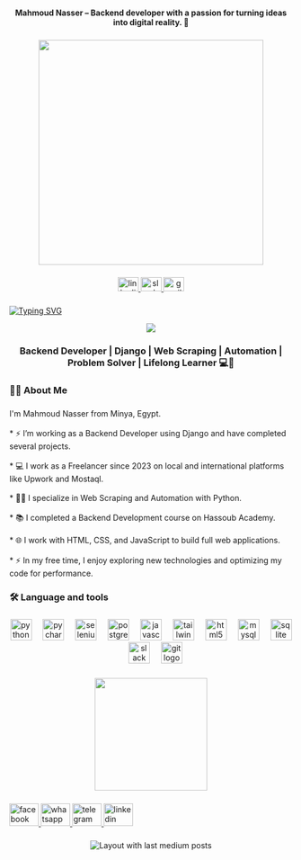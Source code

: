 
<h4 align="center">Mahmoud Nasser – Backend developer with a passion for turning ideas into digital reality. 🚀</h4>

###

<div align="center">
  <img height="400" src="https://media-hosting.imagekit.io/3beb06f41cbb4e88/Picsart_25-02-02_22-23-31-790.jpg?Expires=1841402396&Key-Pair-Id=K2ZIVPTIP2VGHC&Signature=uW5XAcdwQxkYhskD0n1kMnQFqTDWG4-7i1qas3J0Jizo9IH4P36VTY7Ky8nceahirQL-1Us5bPVtlacXkJ7K5veq4IhuvoJuqGr4VgxbzlwPBTBUi5G0FRz415s6Uows3PkoL0wtVuAy83X6~EmrHfpmAYd9LJ8rlwof75dcBWriBOL3j1e30PpqUz5DfOtQKTFz2AN036ZR5lKFwqBPAdFKtZ4fPBTy~rbOdXDeZuc1bxi5KLaJjFHjLe2uuXd8tPVqhnet7ZgV~Gm6tnKj6Je20esv6bE2XBVh9KIKlw2gwWhDUWcYHkOqvdDM9xVAfVSBQ7CXsKxgwCwjr61oDA__"  />
</div>

###

<div align="center">
  <a href="https://www.linkedin.com/in/mahmoud-nasser-26ab282a5/" target="_blank">
    <img src="https://raw.githubusercontent.com/maurodesouza/profile-readme-generator/master/src/assets/icons/social/linkedin/default.svg" width="37" height="25" alt="linkedin logo"  />
  </a>
  <a href="https://baytonia-group.slack.com/team/U068PAP9ZV0" target="_blank">
    <img src="https://raw.githubusercontent.com/maurodesouza/profile-readme-generator/master/src/assets/icons/social/slack/default.svg" width="37" height="25" alt="slack logo"  />
  </a>
  <a href="mahoudnasser67@gmail.com" target="_blank">
    <img src="https://raw.githubusercontent.com/maurodesouza/profile-readme-generator/master/src/assets/icons/social/gmail/default.svg" width="37" height="25" alt="gmail logo"  />
  </a>
</div>

###
[![Typing SVG](https://readme-typing-svg.herokuapp.com?font=Fira+Code&weight=500&size=19&duration=4999&pause=1000&width=435&lines=I%E2%80%99m+working+as+a+Backend+Developer+;working+as+a+Freelancer+since+2023;I+specialize+in+Web+Scraping)](https://git.io/typing-svg)
<div align="center">
  <img src="https://visitor-badge.laobi.icu/badge?page_id=Mahmoud-nasser67.Mahmoud-nasser67&"  />
</div>

###

<h3 align="center">Backend Developer | Django | Web Scraping | Automation | Problem Solver | Lifelong Learner 💻🚀</h3>

###

<h3 align="left">👩‍💻  About Me</h3>

###

<p align="left">I'm Mahmoud Nasser from Minya, Egypt.<br><br>*  ⚡  I’m working as a Backend Developer using Django and have completed several projects.<br><br>*  💻 I work as a Freelancer since 2023 on local and international platforms like Upwork and Mostaql.<br><br>*  🕵️‍♂️ I specialize in Web Scraping and Automation with Python.<br><br>*  📚 I completed a Backend Development course on Hassoub Academy.<br><br>*  🌐 I work with HTML, CSS, and JavaScript to build full web applications.<br><br>*  ⚡ In my free time, I enjoy exploring new technologies and optimizing my code for performance.</p>

###

<h3 align="left">🛠 Language and tools</h3>

###

<div align="center">
  <img src="https://cdn.jsdelivr.net/gh/devicons/devicon/icons/python/python-original.svg" height="38" alt="python logo"  />
  <img width="12" />
  <img src="https://cdn.jsdelivr.net/gh/devicons/devicon/icons/pycharm/pycharm-original.svg" height="38" alt="pycharm logo"  />
  <img width="12" />
  <img src="https://cdn.jsdelivr.net/gh/devicons/devicon/icons/selenium/selenium-original.svg" height="38" alt="selenium logo"  />
  <img width="12" />
  <img src="https://cdn.jsdelivr.net/gh/devicons/devicon/icons/postgresql/postgresql-original.svg" height="38" alt="postgresql logo"  />
  <img width="12" />
  <img src="https://cdn.jsdelivr.net/gh/devicons/devicon/icons/javascript/javascript-original.svg" height="38" alt="javascript logo"  />
  <img width="12" />
  <img src="https://cdn.jsdelivr.net/gh/devicons/devicon/icons/tailwindcss/tailwindcss-original-wordmark.svg" height="38" alt="tailwindcss logo"  />
  <img width="12" />
  <img src="https://cdn.jsdelivr.net/gh/devicons/devicon/icons/html5/html5-original.svg" height="38" alt="html5 logo"  />
  <img width="12" />
  <img src="https://cdn.jsdelivr.net/gh/devicons/devicon/icons/mysql/mysql-original.svg" height="38" alt="mysql logo"  />
  <img width="12" />
  <img src="https://cdn.jsdelivr.net/gh/devicons/devicon/icons/sqlite/sqlite-original.svg" height="38" alt="sqlite logo"  />
  <img width="12" />
  <img src="https://cdn.jsdelivr.net/gh/devicons/devicon/icons/slack/slack-original.svg" height="38" alt="slack logo"  />
  <img width="12" />
  <img src="https://cdn.jsdelivr.net/gh/devicons/devicon/icons/git/git-original.svg" height="38" alt="git logo"  />
</div>

###

<div align="center">
  <img height="200" src="https://i.imgflip.com/65efzo.gif"  />
</div>

###

<div align="left">
  <a href="https://web.facebook.com/profile.php?id=100068888688424" target="_blank">
    <img src="https://raw.githubusercontent.com/maurodesouza/profile-readme-generator/master/src/assets/icons/social/facebook/default.svg" width="52" height="40" alt="facebook logo"  />
  </a>
  <a href="https://wa.me/201158974592" target="_blank">
    <img src="https://raw.githubusercontent.com/maurodesouza/profile-readme-generator/master/src/assets/icons/social/whatsapp/default.svg" width="52" height="40" alt="whatsapp logo"  />
  </a>
  <a href="https://tl.me/201158974592" target="_blank">
    <img src="https://raw.githubusercontent.com/maurodesouza/profile-readme-generator/master/src/assets/icons/social/telegram/default.svg" width="52" height="40" alt="telegram logo"  />
  </a>
  <a href="https://www.linkedin.com/in/mahmoud-nasser-26ab282a5/" target="_blank">
    <img src="https://raw.githubusercontent.com/maurodesouza/profile-readme-generator/master/src/assets/icons/social/linkedin/default.svg" width="52" height="40" alt="linkedin logo"  />
  </a>
</div>

###

<div align="center">
  <img src="https://www.google.com/url?sa=i&url=https%3A%2F%2Fpngtree.com%2Ffreepng%2Fhand-drawn-cartoon-thank-you-for-visiting-red-font_5394902.html&psig=AOvVaw2tY-pTau_AIZSJ0PAUMKG4&ust=1746884080484000&source=images&cd=vfe&opi=89978449&ved=0CBQQjRxqFwoTCOCz-7_Alo0DFQAAAAAdAAAAABAp" alt="Layout with last medium posts"  />
</div>



